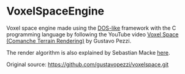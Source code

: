 # VoxelSpaceEngine

Voxel space engine made using the [DOS-like](https://github.com/mattiasgustavsson/dos-like) framework with the C programming language by following the YouTube video [Voxel Space (Comanche Terrain Rendering)](https://youtu.be/bQBY9BM9g_Y) by Gustavo Pezzi.

The render algorithm is also explained by Sebastian Macke [here](https://github.com/s-macke/VoxelSpace).

Original source: https://github.com/gustavopezzi/voxelspace.git
